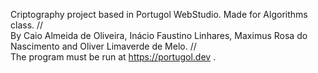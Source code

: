 Criptography project based in Portugol WebStudio. Made for Algorithms class.    //    
By Caio Almeida de Oliveira, Inácio Faustino Linhares, Maximus Rosa do Nascimento and Oliver Limaverde de Melo.    //    
The program must be run at https://portugol.dev .
